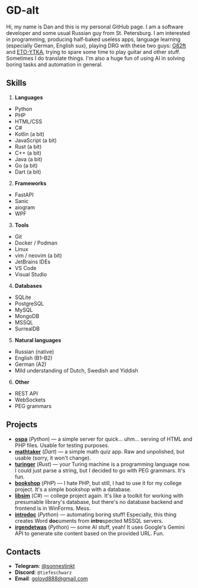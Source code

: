 # GD-alt

Hi, my name is Dan and this is my personal GitHub page. I am a software developer and some usual Russian guy from St. Petersburg. I am interested in programming, producing half-baked useless apps, language learning (especially German, English sux), playing DRG with these two guys: [G82ft](https://github.com/G82ft) and [ETO-YTKA](https://github.com/ETO-YTKA), trying to spare some time to play guitar and other stuff. Sometimes I do translate things. I'm also a huge fun of using AI in solving boring tasks and automation in general.

## Skills

1. **Languages**
- Python
- PHP
- HTML/CSS
- C#
- Kotlin (a bit)
- JavaScript (a bit)
- Rust (a bit)
- C++ (a bit)
- Java (a bit)
- Go (a bit)
- Dart (a bit)

2. **Frameworks**
- FastAPI
- Sanic
- aiogram
- WPF

3. **Tools**
- Git
- Docker / Podman
- Linux
- vim / neovim (a bit)
- JetBrains IDEs
- VS Code
- Visual Studio

4. **Databases**
- SQLite
- PostgreSQL
- MySQL
- MongoDB
- MSSQL
- SurrealDB

5. **Natural languages**
- Russian (native)
- English (B1–B2)
- German (A2)
- Mild understanding of Dutch, Swedish and Yiddish

6. **Other**
- REST API
- WebSockets
- PEG grammars

## Projects

- **[ospa](https://github.com/GD-alt/ospa)** (*Python*) — a simple server for quick… uhm… serving of HTML and PHP files. Usable for testing purposes.
- **[mathtaker](https://github.com/GD-alt/ospa)** (*Dart*) — a simple math quiz app. Raw and unpolished, but usable (sorry, it won't change).
- **[turinger](https://github.com/GD-alt/turinger)** (*Rust*) — your Turing machine is a programming language now. I could just parse a string,  but I decided to go with PEG grammars. It's fun.
- **[bookshop](https://github.com/GD-alt/bookshop)** (*PHP*) — I hate PHP, but still, I had to use it for my college project. It's a simple bookshop with a database.
- **[libsim](https://github.com/GD-alt/libsim)** (*C#*) — college project again. It's like a toolkit for working with presumable library's database, but there's no database backend and frontend is in WinForms. Mess.
- **[introdoc](https://github.com/GD-alt/introdoc)** (*Python*) — automating boring stuff! Especially, this thing creates Word **doc**uments from **intro**spected MSSQL servers.
-  **[irgendetwas](https://github.com/GD-alt/irgendetwas)** (*Python*) — some AI stuff, yeah! It uses Google's Gemini API to generate site content based on the provided URL. Fun.

## Contacts

- **Telegram**: [@sonnestinkt](https://t.me/sonnestinkt)
- **Discord**: `@tiefeschwarz`
- **Email**: [golovd888@gmail.com](mailto:golovd888@gmail.com)
